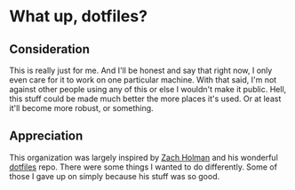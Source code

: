 # What up, dotfiles?

## Consideration

This is really just for me. And I'll be honest and say that right now, I only even care for it to work on one particular machine.
With that said, I'm not against other people using any of this or else I wouldn't make it public. Hell, this stuff could be made
much better the more places it's used. Or at least it'll become more robust, or something.

## Appreciation

This organization was largely inspired by [Zach Holman](http://github.com/holman) and his wonderful [dotfiles](http://github.com/holman/dotfiles) repo.
There were some things I wanted to do differently. Some of those I gave up on simply because his stuff was so good.
